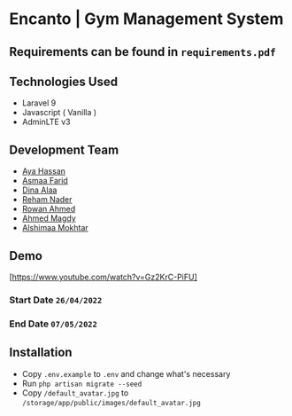 # Encanto | Gym Management System
## Requirements can be found in `requirements.pdf`
## Technologies Used
- Laravel 9
- Javascript ( Vanilla )
- AdminLTE v3

## Development Team
- [Aya Hassan](https://github.com/ayaahassan)
- [Asmaa Farid](https://github.com/AsmaaFaried)
- [Dina Alaa](https://github.com/DinaAlaa99)
- [Reham Nader](https://github.com/reham15)
- [Rowan Ahmed](https://github.com/rowan48)
- [Ahmed Magdy](https://github.com/a-magdy200)
- [Alshimaa Mokhtar](https://github.com/S-Mokhtar)

## Demo
[https://www.youtube.com/watch?v=Gz2KrC-PiFU]

### Start Date `26/04/2022`
### End Date `07/05/2022`
## Installation
- Copy `.env.example` to `.env` and change what's necessary
- Run `php artisan migrate --seed`
- Copy `/default_avatar.jpg` to `/storage/app/public/images/default_avatar.jpg`
